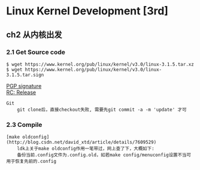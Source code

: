 # Linux Kernel Development [3rd]
## ch2 从内核出发
### 2.1 Get Source code
    $ wget https://www.kernel.org/pub/linux/kernel/v3.0/linux-3.1.5.tar.xz
    $ wget https://www.kernel.org/pub/linux/kernel/v3.0/linux-3.1.5.tar.sign

[PGP signature](https://www.kernel.org/category/signatures.html)</br>
[RC: Release](https://www.kernel.org/category/releases.html)</br>

    Git
        git clone后，直接checkout失败, 需要先git commit -a -m 'update' 才可

### 2.3 Compile
    [make oldconfig](http://blog.csdn.net/david_xtd/article/details/7609529)
        ldk上关于make oldconfig作用一笔带过，网上查了下，大概如下:
        备份当前.config文件为.config.old，如若make config/menuconfig设置不当可用于恢复先前的.config




